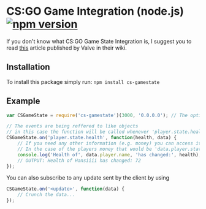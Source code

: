 # CS:GO Game Integration (node.js) [![npm version](https://badge.fury.io/js/cs-gamestate.svg)](https://www.npmjs.com/package/cs-gamestate)
If you don't know what CS:GO Game State Integration is, I suggest you to read [this](https://developer.valvesoftware.com/wiki/Counter-Strike:_Global_Offensive_Game_State_Integration) article published by Valve in their wiki.

## Installation
To install this package simply run: `npm install cs-gamestate`

## Example
```javascript
var CSGameState = require('cs-gamestate')(3000, '0.0.0.0'); // The options (port, host) are optional, these are the defaults

// The events are being reffered to like objects
// in this case the function will be called whenever 'player.state.health' changes
CSGameState.on('player.state.health', function(health, data) {
    // If you need any other information (e.g. money) you can access it in the data object
    // In the case of the players money that would be 'data.player.state.money'
	console.log('Health of', data.player.name, 'has changed:', health);
    // OUTPUT: Health of Hansiiii has changed: 72
});
```

You can also subscribe to any update sent by the client by using
```javascript
CSGameState.on('<update>', function(data) {
	// Crunch the data...
});
```
